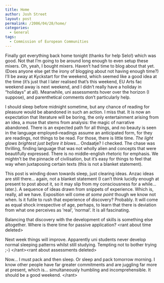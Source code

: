 ```yaml
---
title: Home
author: Josh Street
layout: post
permalink: /2006/04/28/home/
categories:
  - General
tags:
  - Commission of European Communities
---
```

Finally got everything back home tonight (thanks for help Selo!) which was good. Not that I&#8217;m going to be around long enough to even setup these mixers. Oh, yeah, I bought mixers. Haven&#8217;t had time to blog about that yet. (Does anyone else get the irony of blogging about not having enough time?) I&#8217;ll be away at Kyckstart for the weekend, which seemed like a good idea at the time (it&#8217;s just that I later realised that&#8217;s this weekend, EU Arts fac weekend away is next weekend, and I didn&#8217;t really have a holiday in &#8220;holidays&#8221; at all). Meanwhile, uni assessments hover over the horizon (I suppose), and parenthetical comments don&#8217;t particularly help.

I should sleep before midnight sometime, but any chance of reading for pleasure would be abandoned in such an action. I miss that. It is now an expectation that literature will be boring, the only entertainment arising from an idea, a muse that stems from analysis: the magic of narrative abandoned. There is an expected path for all things, and no beauty is seen in the language employed&#8211;readings assume an anticipated form, for they are readings, not things to be read. For those, there is little time. *The light glows brightest just before it blows*&#8230; Ondaatje? I checked. The chase was thrilling, finding language that was not wholly alien and concepts that were beautifully expressed. There is no middle-english rhetoric for emphasis. We mightn&#8217;t be the pinnacle of civilisation, but it&#8217;s easy for things to feel that way when juxtaposing certain texts (this is not a blanket statement).

This post is winding down towards sleep, just clearing ideas. Anzac ideas are still there&#8230; again, not a blanket statement (I can&#8217;t think lucidly enough at present to post about it, so it may slip from my consciousness for a while&#8230; later.). A sequence of ideas drawn from snippets of experience. Which is, really, all we have. Exposition will come *at some point* though we know not when. Is it futile to rush that experience of discovery? Probably. It will come as equal shock irrespective of age, perhaps, to learn that there is deviation from what one perceives as &#8216;real&#8217;, &#8216;normal&#8217;. It is all fascinating.

Balancing that discovery with the development of skills is something else altogether. Where is there time for passive application? &lt;rant about time deleted&gt;

Next week things will improve. Apparently uni students never develop normal sleeping patterns whilst still studying. Tempting not to bother trying ;-) <\/rant>&lt;rant about assessments deleted&gt;

Now&#8230; I must pack and then sleep. Or sleep and pack tomorrow morning. I know other people have far greater commitments and are juggling far more at present, which is&#8230; simultaneously humbling and incomprehensible. It should be a good weekend. <\/rant>